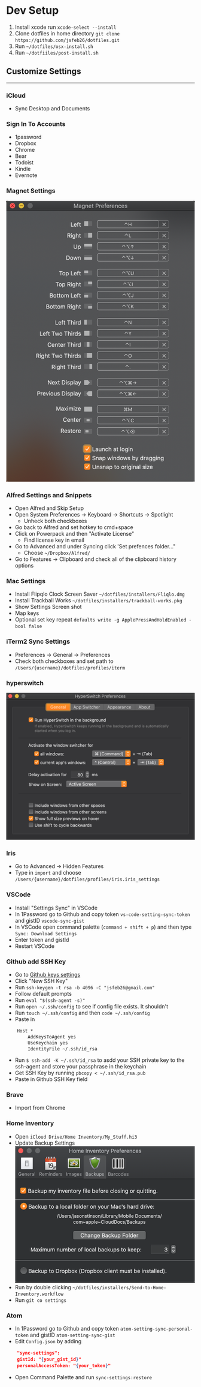 # Dev Setup

1. Install xcode run `xcode-select --install`
2. Clone dotfiles in home directory `git clone https://github.com/jsfeb26/dotfiles.git`
3. Run `~/dotfiles/osx-install.sh`
4. Run `~/dotfiiles/post-install.sh`

## Customize Settings

---

### iCloud

- Sync Desktop and Documents

### Sign In To Accounts

- 1password
- Dropbox
- Chrome
- Bear
- Todoist
- Kindle
- Evernote

### Magnet Settings

![Magnet Settings](settings/magnet-settings.png)

### Alfred Settings and Snippets

- Open Alfred and Skip Setup
- Open System Preferences -> Keyboard -> Shortcuts -> Spotlight
  - Unheck both checkboxes
- Go back to Alfred and set hotkey to cmd+space
- Click on Powerpack and then "Activate License"
  - Find license key in email
- Go to Advanced and under Syncing click 'Set prefences folder..."
  - Choose `~/Dropbox/Alfred/`
- Go to Features -> Clipboard and check all of the clipboard history options

### Mac Settings

- Install Flipqlo Clock Screen Saver `~/dotfiles/installers/Fliqlo.dmg`
- Install Trackball Works `~/dotfiles/installers/trackball-works.pkg`
- Show Settings Screen shot
- Map keys
- Optional set key repeat `defaults write -g ApplePressAndHoldEnabled -bool false`

### iTerm2 Sync Settings

- Preferences -> General -> Preferences
- Check both checkboxes and set path to `/Users/{username}/dotfiles/profiles/iterm`

### hyperswitch

![Hyperswitch Settings](settings/hyperswitch-settings.png)

### Iris

- Go to Advanced -> Hidden Features
- Type in `import` and choose `/Users/{username}/dotfiles/profiles/iris.iris_settings`

### VSCode

- Install "Settings Sync" in VSCode
- In 1Password go to Github and copy token `vs-code-setting-sync-token` and gistID `vscode-sync-gist`
- In VSCode open command palette (`command + shift + p`) and then type `Sync: Download Settings`
- Enter token and gistId
- Restart VSCode

### Github add SSH Key

- Go to [Github keys settings](https://github.com/settings/keys)
- Click "New SSH Key"
- Run `ssh-keygen -t rsa -b 4096 -C "jsfeb26@gmail.com"`
- Follow default prompts
- Run `eval "$(ssh-agent -s)"`
- Run `open ~/.ssh/config` to see if config file exists. It shouldn't
- Run `touch ~/.ssh/config` and then `code ~/.ssh/config`
- Paste in

```config
    Host *
        AddKeysToAgent yes
        UseKeychain yes
        IdentityFile ~/.ssh/id_rsa
```

- Run `$ ssh-add -K ~/.ssh/id_rsa` to asdd your SSH private key to the ssh-agent and store your passphrase in the keychain
- Get SSH Key by running `pbcopy < ~/.ssh/id_rsa.pub`
- Paste in Github SSH Key field

### Brave

- Import from Chrome

### Home Inventory

- Open `iCloud Drive/Home Inventory/My_Stuff.hi3`
- Update Backup Settings
  ![Home Inventory Settings](settings/home-inventory-settings.png)
- Run by double clicking `~/dotfiles/installers/Send-to-Home-Inventory.workflow`
- Run `git co settings`

### Atom

- In 1Password go to Github and copy token `atom-setting-sync-personal-token` and gistID `atom-setting-sync-gist`
- Edit `Config.json` by adding

```json
    "sync-settings":
    gistId: "{your_gist_id}"
    personalAccessToken: "{your_token}"
```

- Open Command Palette and run `sync-settings:restore`
